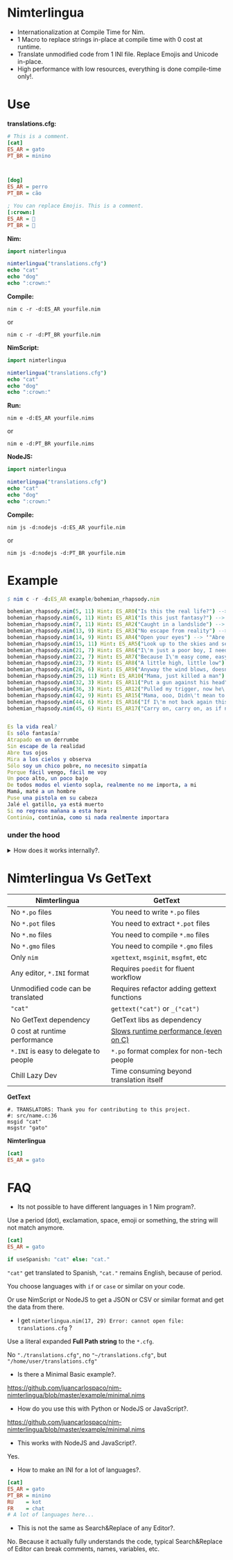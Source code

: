# Nimterlingua

- Internationalization at Compile Time for Nim.
- 1 Macro to replace strings in-place at compile time with 0 cost at runtime.
- Translate unmodified code from 1 INI file. Replace Emojis and Unicode in-place.
- High performance with low resources, everything is done compile-time only!.


# Use

**translations.cfg:**
```ini
# This is a comment.
[cat]
ES_AR = gato
PT_BR = minino



[dog]
ES_AR = perro
PT_BR = cão

; You can replace Emojis. This is a comment.
[:crown:]
ES_AR = 👑
PT_BR = 👑


```

**Nim:**

```nim
import nimterlingua

nimterlingua("translations.cfg")
echo "cat"
echo "dog"
echo ":crown:"
```

**Compile:**
```
nim c -r -d:ES_AR yourfile.nim
```

or

```
nim c -r -d:PT_BR yourfile.nim
```


**NimScript:**

```nim
import nimterlingua

nimterlingua("translations.cfg")
echo "cat"
echo "dog"
echo ":crown:"
```


**Run:**
```
nim e -d:ES_AR yourfile.nims
```

or

```
nim e -d:PT_BR yourfile.nims
```


**NodeJS:**

```nim
import nimterlingua

nimterlingua("translations.cfg")
echo "cat"
echo "dog"
echo ":crown:"
```

**Compile:**
```
nim js -d:nodejs -d:ES_AR yourfile.nim
```

or

```
nim js -d:nodejs -d:PT_BR yourfile.nim
```


# Example

```nim
$ nim c -r -d:ES_AR example/bohemian_rhapsody.nim

bohemian_rhapsody.nim(5, 11) Hint: ES_AR0("Is this the real life?") --> '"Es la vida real?"' [Pattern]
bohemian_rhapsody.nim(6, 11) Hint: ES_AR1("Is this just fantasy?") --> '"Es sólo fantasía?"' [Pattern]
bohemian_rhapsody.nim(7, 11) Hint: ES_AR2("Caught in a landslide") --> '"Atrapado en un derrumbe"' [Pattern]
bohemian_rhapsody.nim(13, 9) Hint: ES_AR3("No escape from reality") --> '"Sin escape de la realidad"' [Pattern]
bohemian_rhapsody.nim(14, 9) Hint: ES_AR4("Open your eyes") --> '"Abre tus ojos"' [Pattern]
bohemian_rhapsody.nim(15, 11) Hint: ES_AR5("Look up to the skies and see") --> '"Mira a los cielos y observa"' [Pattern]
bohemian_rhapsody.nim(21, 7) Hint: ES_AR6("I\'m just a poor boy, I need no sympathy") --> '"Sólo soy un chico pobre, no necesito simpatía"' [Pattern]
bohemian_rhapsody.nim(22, 7) Hint: ES_AR7("Because I\'m easy come, easy go") --> '"Porque fácil vengo, fácil me voy"' [Pattern]
bohemian_rhapsody.nim(23, 7) Hint: ES_AR8("A little high, little low") --> '"Un poco alto, un poco bajo"' [Pattern]
bohemian_rhapsody.nim(28, 6) Hint: ES_AR9("Anyway the wind blows, doesn\'t really matter to me, to me") --> '"De todos modos el viento sopla, realmente no me importa, a mi"' [Pattern]
bohemian_rhapsody.nim(29, 11) Hint: ES_AR10("Mama, just killed a man") --> '"Mamá, maté a un hombre"' [Pattern]
bohemian_rhapsody.nim(32, 3) Hint: ES_AR11("Put a gun against his head") --> '"Puse una pistola en su cabeza"' [Pattern]
bohemian_rhapsody.nim(36, 3) Hint: ES_AR12("Pulled my trigger, now he\'s dead") --> '"Jalé el gatillo, ya está muerto"' [Pattern]
bohemian_rhapsody.nim(42, 9) Hint: ES_AR15("Mama, ooo, Didn\'t mean to make you cry") --> '"Mamá, ooo, No quise hacerte llorar"' [Pattern]
bohemian_rhapsody.nim(44, 6) Hint: ES_AR16("If I\'m not back again this time tomorrow") --> '"Si no regreso mañana a esta hora"' [Pattern]
bohemian_rhapsody.nim(45, 6) Hint: ES_AR17("Carry on, carry on, as if nothing really matters") --> '"Continúa, continúa, como si nada realmente importara"' [Pattern]


Es la vida real?
Es sólo fantasía?
Atrapado en un derrumbe
Sin escape de la realidad
Abre tus ojos
Mira a los cielos y observa
Sólo soy un chico pobre, no necesito simpatía
Porque fácil vengo, fácil me voy
Un poco alto, un poco bajo
De todos modos el viento sopla, realmente no me importa, a mi
Mamá, maté a un hombre
Puse una pistola en su cabeza
Jalé el gatillo, ya está muerto
Si no regreso mañana a esta hora
Continúa, continúa, como si nada realmente importara

```


### under the hood

<details>
  <summary>How does it works internally?.</summary>

```nim
# expandMacros:

when defined(ES_AR):
  template ES_AR0{("cat"){texts}}(texts: string{lit, noalias}): string =
    ## Compile with -d:ES_AR to auto translate at compile time to ES_AR Lang ISO code.
    when texts == "cat": "gato" else: "cat"

when defined(PT_BR):
  template PT_BR1{("cat"){texts}}(texts: string{lit, noalias}): string =
    ## Compile with -d:PT_BR to auto translate at compile time to PT_BR Lang ISO code.
    when texts == "cat": "minino" else: "cat"

```

</details>


# Nimterlingua Vs GetText

| Nimterlingua                         | GetText                               |
|--------------------------------------|---------------------------------------|
| No `*.po` files                      | You need to write   `*.po` files      |
| No `*.pot` files                     | You need to extract `*.pot` files     |
| No `*.mo` files                      | You need to compile `*.mo` files      |
| No `*.gmo` files                     | You need to compile `*.gmo` files     |
| Only `nim`                           | `xgettext`, `msginit`, `msgfmt`, etc  |
| Any editor, `*.INI` format           | Requires `poedit` for fluent workflow |
| Unmodified code can be translated    | Requires refactor adding gettext functions |
| `"cat"`                              | `gettext("cat")` or `_("cat")`        |
| No GetText dependency                | GetText libs as dependency            |
| 0 cost at runtime performance        | [Slows runtime performance (even on C)](https://stackoverflow.com/questions/18268608/performance-overhead-of-the-gettext-internationalization-system-in-c-c)     |
| `*.INI` is easy to delegate to people | `*.po` format complex for non-tech people |
| Chill Lazy Dev                       | Time consuming beyond translation itself   |

**GetText**
```pot
#. TRANSLATORS: Thank you for contributing to this project.
#: src/name.c:36
msgid "cat"
msgstr "gato"

```

**Nimterlingua**
```ini
[cat]
ES_AR = gato
```


# FAQ

- Its not possible to have different languages in 1 Nim program?.

Use a period (dot), exclamation, space, emoji or something, the string will not match anymore.

```ini
[cat]
ES_AR = gato
```

```nim
if useSpanish: "cat" else: "cat."
```

`"cat"` get translated to Spanish, `"cat."` remains English, because of period.

You choose languages with `if` or `case` or similar on your code.

Or use NimScript or NodeJS to get a JSON or CSV or similar format and get the data from there.


- I get `nimterlingua.nim(17, 29) Error: cannot open file: translations.cfg` ?

Use a literal expanded **Full Path string** to the `*.cfg`.

No `"./translations.cfg"`, no `"~/translations.cfg"`, but `"/home/user/translations.cfg"`

- Is there a Minimal Basic example?.

https://github.com/juancarlospaco/nim-nimterlingua/blob/master/example/minimal.nims

- How do you use this with Python or NodeJS or JavaScript?.

https://github.com/juancarlospaco/nim-nimterlingua/blob/master/example/minimal.nims

- This works with NodeJS and JavaScript?.

Yes.

- How to make an INI for a lot of languages?.

```ini
[cat]
ES_AR = gato
PT_BR = minino
RU    = kot
FR    = chat
# A lot of languages here...
```

- This is not the same as Search&Replace of any Editor?.

No.
Because it actually fully understands the code,
typical Search&Replace of Editor can break comments, names, variables, etc.

